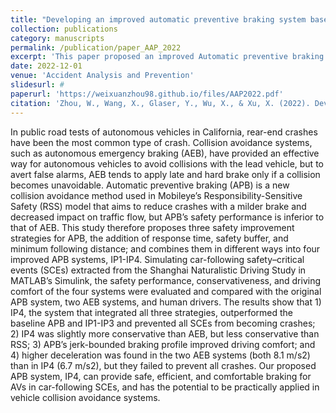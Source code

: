 ```yaml
---
title: "Developing an improved automatic preventive braking system based on safety-critical car-following events from naturalistic driving study data"
collection: publications
category: manuscripts
permalink: /publication/paper_AAP_2022
excerpt: 'This paper proposed an improved Automatic preventive braking (APB) which provide safe, efficient, and comfortable braking for AVs in car-following SCEs.'
date: 2022-12-01
venue: 'Accident Analysis and Prevention'
slidesurl: #
paperurl: 'https://weixuanzhou98.github.io/files/AAP2022.pdf'
citation: 'Zhou, W., Wang, X., Glaser, Y., Wu, X., & Xu, X. (2022). Developing an improved automatic preventive braking system based on safety-critical car-following events from naturalistic driving study data. Accident Analysis & Prevention, 178, 106834.'
---
```


In public road tests of autonomous vehicles in California, rear-end crashes have been the most common type of crash. Collision avoidance systems, such as autonomous emergency braking (AEB), have provided an effective way for autonomous vehicles to avoid collisions with the lead vehicle, but to avert false alarms, AEB tends to apply late and hard brake only if a collision becomes unavoidable. Automatic preventive braking (APB) is a new collision avoidance method used in Mobileye’s Responsibility-Sensitive Safety (RSS) model that aims to reduce crashes with a milder brake and decreased impact on traffic flow, but APB’s safety performance is inferior to that of AEB. This study therefore proposes three safety improvement strategies for APB, the addition of response time, safety buffer, and minimum following distance; and combines them in different ways into four improved APB systems, IP1-IP4. Simulating car-following safety–critical events (SCEs) extracted from the Shanghai Naturalistic Driving Study in MATLAB’s Simulink, the safety performance, conservativeness, and driving comfort of the four systems were evaluated and compared with the original APB system, two AEB systems, and human drivers. The results show that 1) IP4, the system that integrated all three strategies, outperformed the baseline APB and IP1-IP3 and prevented all SCEs from becoming crashes; 2) IP4 was slightly more conservative than AEB, but less conservative than RSS; 3) APB’s jerk-bounded braking profile improved driving comfort; and 4) higher deceleration was found in the two AEB systems (both 8.1 m/s2) than in IP4 (6.7 m/s2), but they failed to prevent all crashes. Our proposed APB system, IP4, can provide safe, efficient, and comfortable braking for AVs in car-following SCEs, and has the potential to be practically applied in vehicle collision avoidance systems.

